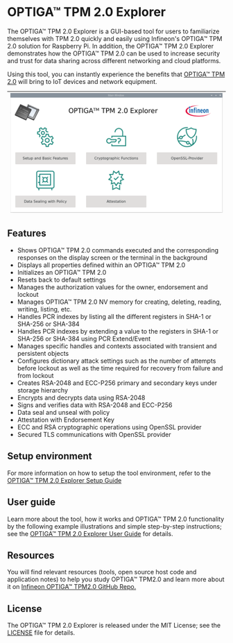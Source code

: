 # OPTIGA™ TPM 2.0 Explorer
The OPTIGA™ TPM 2.0 Explorer is a GUI-based tool for users to familiarize themselves with TPM 2.0 quickly and easily using Infineon's OPTIGA™ TPM 2.0 solution for Raspberry Pi. In addition, the OPTIGA™ TPM 2.0 Explorer demonstrates how the OPTIGA™ TPM 2.0 can be used to increase security and trust for data sharing across different networking and cloud platforms.

Using this tool, you can instantly experience the benefits that [OPTIGA™ TPM 2.0](https://www.infineon.com/cms/en/product/security-smart-card-solutions/optiga-embedded-security-solutions/optiga-tpm/?redirId=39899/) will bring to IoT devices and network equipment.

| ![](images/Setup/MainScreen.png) |
| ------------------------------------------------------- |

## Features

-   Shows OPTIGA™ TPM 2.0 commands executed and the corresponding responses on the display screen or the terminal in the background
-   Displays all properties defined within an OPTIGA™ TPM 2.0
-   Initializes an OPTIGA™ TPM 2.0
-   Resets back to default settings
-   Manages the authorization values for the owner, endorsement and lockout
-   Manages OPTIGA™ TPM 2.0 NV memory for creating, deleting, reading, writing, listing, etc.
-   Handles PCR indexes by listing all the different registers in SHA-1 or SHA-256 or SHA-384
-   Handles PCR indexes by extending a value to the registers in SHA-1 or SHA-256 or SHA-384 using PCR Extend/Event
-   Manages specific handles and contexts associated with transient and persistent objects
-   Configures dictionary attack settings such as the number of attempts before lockout as well as the time required for recovery from failure and from lockout
-   Creates RSA-2048 and ECC-P256 primary and secondary keys under storage hierarchy
-   Encrypts and decrypts data using RSA-2048
-   Signs and verifies data with RSA-2048 and ECC-P256
-   Data seal and unseal with policy
-   Attestation with Endorsement Key
-   ECC and RSA cryptographic operations using OpenSSL provider
-   Secured TLS communications with OpenSSL provider

## Setup environment

For more information on how to setup the tool environment, refer to the [OPTIGA™ TPM 2.0 Explorer Setup Guide](./Setup%20Guide.md)

## User guide

Learn more about the tool, how it works and OPTIGA™ TPM 2.0 functionality by the following example illustrations and simple step-by-step instructions;  see the [OPTIGA™ TPM 2.0 Explorer User Guide](./User%20Guide.md) for details.

## Resources

You will find relevant resources (tools, open source host code and application notes) to help you study OPTIGA™ TPM2.0 and learn more about it on [Infineon OPTIGA™ TPM2.0 GitHub Repo.](https://github.com/Infineon/optiga-tpm)

## License

The OPTIGA™ TPM 2.0 Explorer is released under the MIT License; see the [LICENSE](LICENSE) file for details.

